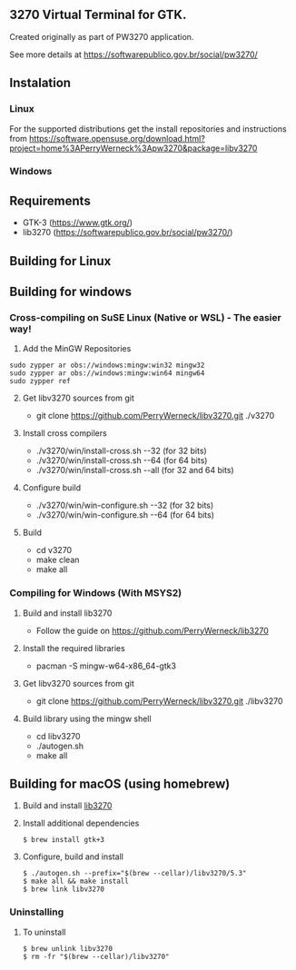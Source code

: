## 3270 Virtual Terminal for GTK.

Created originally as part of PW3270 application.

See more details at https://softwarepublico.gov.br/social/pw3270/

## Instalation

### Linux

For the supported distributions get the install repositories and instructions from https://software.opensuse.org/download.html?project=home%3APerryWerneck%3Apw3270&package=libv3270

### Windows


## Requirements

 * GTK-3 (https://www.gtk.org/)
 * lib3270 (https://softwarepublico.gov.br/social/pw3270/)


## Building for Linux


## Building for windows

### Cross-compiling on SuSE Linux (Native or WSL) - The easier way!

1. Add the MinGW Repositories

```
sudo zypper ar obs://windows:mingw:win32 mingw32
sudo zypper ar obs://windows:mingw:win64 mingw64
sudo zypper ref
```

2. Get libv3270 sources from git

	* git clone https://github.com/PerryWerneck/libv3270.git ./v3270

3. Install cross compilers

	* ./v3270/win/install-cross.sh --32 (for 32 bits)
	* ./v3270/win/install-cross.sh --64 (for 64 bits)
	* ./v3270/win/install-cross.sh --all (for 32 and 64 bits)

3. Configure build

	* ./v3270/win/win-configure.sh --32 (for 32 bits)
	* ./v3270/win/win-configure.sh --64 (for 64 bits)

4. Build

	* cd v3270
	* make clean
	* make all


### Compiling for Windows (With MSYS2)

1. Build and install lib3270 

	* Follow the guide on https://github.com/PerryWerneck/lib3270

2. Install the required libraries

	* pacman -S mingw-w64-x86_64-gtk3

2. Get libv3270 sources from git

	* git clone https://github.com/PerryWerneck/libv3270.git ./libv3270

4. Build library using the mingw shell

	* cd libv3270
	* ./autogen.sh
	* make all


## Building for macOS (using homebrew)

1. Build and install [lib3270](../../../lib3270)

2. Install additional dependencies

	```shell
	$ brew install gtk+3
	```

3. Configure, build and install

	```shell
	$ ./autogen.sh --prefix="$(brew --cellar)/libv3270/5.3"
	$ make all && make install
	$ brew link libv3270
	```

### Uninstalling

1. To uninstall

	```shell
	$ brew unlink libv3270
	$ rm -fr "$(brew --cellar)/libv3270"
	```


